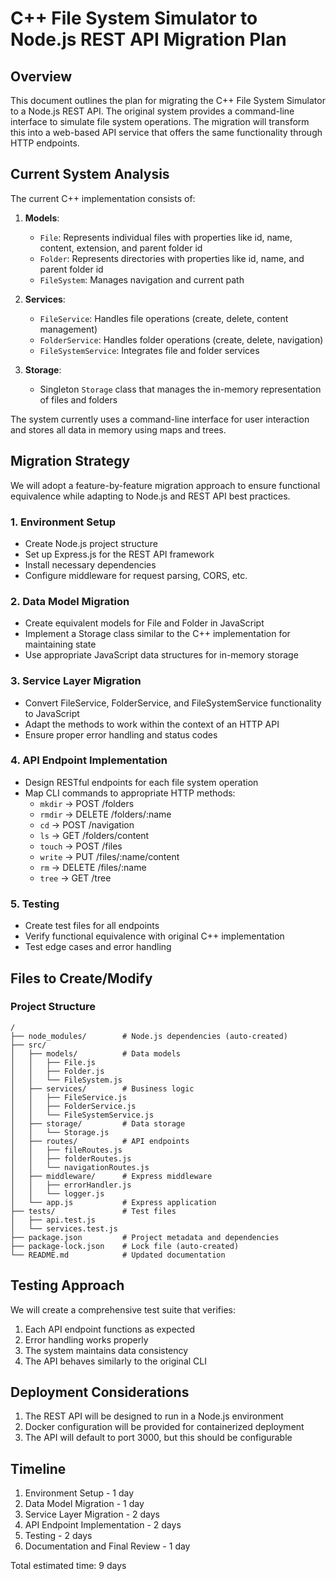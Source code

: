 # C++ File System Simulator to Node.js REST API Migration Plan

## Overview

This document outlines the plan for migrating the C++ File System Simulator to a Node.js REST API. The original system provides a command-line interface to simulate file system operations. The migration will transform this into a web-based API service that offers the same functionality through HTTP endpoints.

## Current System Analysis

The current C++ implementation consists of:

1. **Models**:
   - `File`: Represents individual files with properties like id, name, content, extension, and parent folder id
   - `Folder`: Represents directories with properties like id, name, and parent folder id
   - `FileSystem`: Manages navigation and current path

2. **Services**:
   - `FileService`: Handles file operations (create, delete, content management)
   - `FolderService`: Handles folder operations (create, delete, navigation)
   - `FileSystemService`: Integrates file and folder services

3. **Storage**:
   - Singleton `Storage` class that manages the in-memory representation of files and folders

The system currently uses a command-line interface for user interaction and stores all data in memory using maps and trees.

## Migration Strategy

We will adopt a feature-by-feature migration approach to ensure functional equivalence while adapting to Node.js and REST API best practices.

### 1. Environment Setup
- Create Node.js project structure
- Set up Express.js for the REST API framework
- Install necessary dependencies
- Configure middleware for request parsing, CORS, etc.

### 2. Data Model Migration
- Create equivalent models for File and Folder in JavaScript
- Implement a Storage class similar to the C++ implementation for maintaining state
- Use appropriate JavaScript data structures for in-memory storage

### 3. Service Layer Migration
- Convert FileService, FolderService, and FileSystemService functionality to JavaScript
- Adapt the methods to work within the context of an HTTP API
- Ensure proper error handling and status codes

### 4. API Endpoint Implementation
- Design RESTful endpoints for each file system operation
- Map CLI commands to appropriate HTTP methods:
  - `mkdir` → POST /folders
  - `rmdir` → DELETE /folders/:name
  - `cd` → POST /navigation
  - `ls` → GET /folders/content
  - `touch` → POST /files
  - `write` → PUT /files/:name/content
  - `rm` → DELETE /files/:name
  - `tree` → GET /tree

### 5. Testing
- Create test files for all endpoints
- Verify functional equivalence with original C++ implementation
- Test edge cases and error handling

## Files to Create/Modify

### Project Structure
```
/
├── node_modules/        # Node.js dependencies (auto-created)
├── src/
│   ├── models/          # Data models
│   │   ├── File.js
│   │   ├── Folder.js
│   │   └── FileSystem.js
│   ├── services/        # Business logic
│   │   ├── FileService.js
│   │   ├── FolderService.js
│   │   └── FileSystemService.js
│   ├── storage/         # Data storage
│   │   └── Storage.js
│   ├── routes/          # API endpoints
│   │   ├── fileRoutes.js
│   │   ├── folderRoutes.js
│   │   └── navigationRoutes.js
│   ├── middleware/      # Express middleware
│   │   ├── errorHandler.js
│   │   └── logger.js
│   └── app.js           # Express application
├── tests/               # Test files
│   ├── api.test.js
│   └── services.test.js
├── package.json         # Project metadata and dependencies
├── package-lock.json    # Lock file (auto-created)
└── README.md            # Updated documentation
```

## Testing Approach

We will create a comprehensive test suite that verifies:
1. Each API endpoint functions as expected
2. Error handling works properly
3. The system maintains data consistency
4. The API behaves similarly to the original CLI

## Deployment Considerations

1. The REST API will be designed to run in a Node.js environment
2. Docker configuration will be provided for containerized deployment
3. The API will default to port 3000, but this should be configurable

## Timeline

1. Environment Setup - 1 day
2. Data Model Migration - 1 day
3. Service Layer Migration - 2 days
4. API Endpoint Implementation - 2 days
5. Testing - 2 days
6. Documentation and Final Review - 1 day

Total estimated time: 9 days